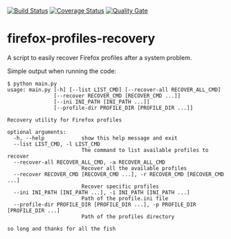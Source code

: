 [![Build Status](https://travis-ci.org/rafspiny/firefox-profiles-recovery.svg?branch=development)](https://travis-ci.org/rafspiny/firefox-profiles-recovery)
[![Coverage Status](https://coveralls.io/repos/github/rafspiny/firefox-profiles-recovery/badge.svg?branch=master)](https://coveralls.io/github/rafspiny/firefox-profiles-recovery?branch=master)
[![Quality Gate](https://sonarcloud.io/api/project_badges/measure?project=corg.rafspiny.linux.firefox-profile-recover&metric=alert_status)](https://sonarcloud.io/dashboard?id=corg.rafspiny.linux.firefox-profile-recover)

# firefox-profiles-recovery
A script to easily recover Firefox profiles after a system problem.

Simple output when running the code:
```
$ python main.py
usage: main.py [-h] [--list LIST_CMD] [--recover-all RECOVER_ALL_CMD]
               [--recover RECOVER_CMD [RECOVER_CMD ...]]
               [--ini INI_PATH [INI_PATH ...]]
               [--profile-dir PROFILE_DIR [PROFILE_DIR ...]]

Recovery utility for Firefox profiles

optional arguments:
  -h, --help            show this help message and exit
  --list LIST_CMD, -l LIST_CMD
                        The command to list available profiles to recover
  --recover-all RECOVER_ALL_CMD, -a RECOVER_ALL_CMD
                        Recover all the available profiles
  --recover RECOVER_CMD [RECOVER_CMD ...], -r RECOVER_CMD [RECOVER_CMD ...]
                        Recover specific profiles
  --ini INI_PATH [INI_PATH ...], -i INI_PATH [INI_PATH ...]
                        Path of the profile.ini file
  --profile-dir PROFILE_DIR [PROFILE_DIR ...], -p PROFILE_DIR [PROFILE_DIR ...]
                        Path of the profiles directory

so long and thanks for all the fish
```